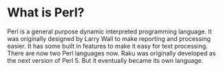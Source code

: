 # What is Perl?

Perl is a general purpose dynamic interpreted programming language. It was originally designed by Larry Wall to make reporting and processing easier. It has some built in features to make it easy for text processing. There are now two Perl languages now. Raku was originally developed as the next version of Perl 5. But it eventually became its own language.